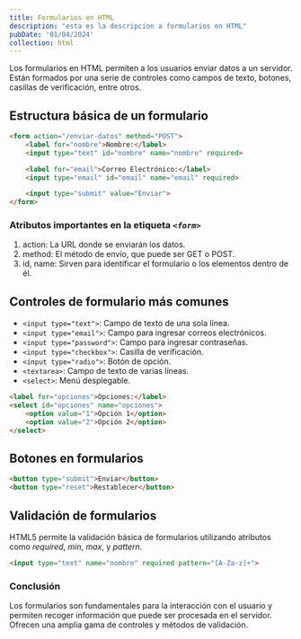```yaml
---
title: Formularios en HTML
description: "esta es la descripcion a formularios en HTML"
pubDate: '01/04/2024'
collection: html
---
```


Los formularios en HTML permiten a los usuarios enviar datos a un servidor. Están formados por una serie de controles como campos de texto, botones, casillas de verificación, entre otros.

## Estructura básica de un formulario

```html
<form action="/enviar-datos" method="POST">
    <label for="nombre">Nombre:</label>
    <input type="text" id="nombre" name="nombre" required>

    <label for="email">Correo Electrónico:</label>
    <input type="email" id="email" name="email" required>

    <input type="submit" value="Enviar">
</form>
```

### Atributos importantes en la etiqueta *`<form>`*
1. action: La URL donde se enviarán los datos.
2. method: El método de envío, que puede ser GET o POST.
3. id, name: Sirven para identificar el formulario o los elementos dentro de él.


## Controles de formulario más comunes
- `<input type="text">`: Campo de texto de una sola línea.
- `<input type="email">`: Campo para ingresar correos electrónicos.
- `<input type="password">`: Campo para ingresar contraseñas.
- `<input type="checkbox">`: Casilla de verificación.
- `<input type="radio">`: Botón de opción.
- `<textarea>`: Campo de texto de varias líneas.
- `<select>`: Menú desplegable.

```html
<label for="opciones">Opciones:</label>
<select id="opciones" name="opciones">
    <option value="1">Opción 1</option>
    <option value="2">Opción 2</option>
</select>
```

## Botones en formularios

```html
<button type="submit">Enviar</button>
<button type="reset">Restablecer</button>
```

## Validación de formularios

HTML5 permite la validación básica de formularios utilizando atributos como *required*, *min*, *max*, y *pattern*.

```html
<input type="text" name="nombre" required pattern="[A-Za-z]+">
```

### Conclusión

Los formularios son fundamentales para la interacción con el usuario y permiten recoger información que puede ser procesada en el servidor. Ofrecen una amplia gama de controles y métodos de validación.